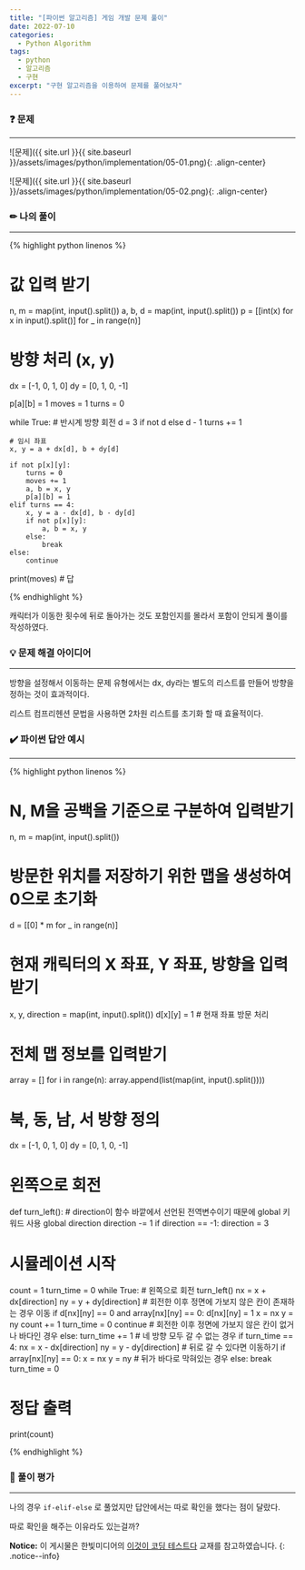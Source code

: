 ```yaml
---
title: "[파이썬 알고리즘] 게임 개발 문제 풀이"
date: 2022-07-10
categories:
  - Python Algorithm
tags:
  - python
  - 알고리즘
  - 구현
excerpt: "구현 알고리즘을 이용하여 문제를 풀어보자"
---
```


### ❓ 문제

---

![문제]({{ site.url }}{{ site.baseurl }}/assets/images/python/implementation/05-01.png){: .align-center}

![문제]({{ site.url }}{{ site.baseurl }}/assets/images/python/implementation/05-02.png){: .align-center}


### ✏ 나의 풀이

---

{% highlight python linenos %}

# 값 입력 받기
n, m = map(int, input().split())
a, b, d = map(int, input().split())
p = [[int(x) for x in input().split()] for _ in range(n)]

# 방향 처리 (x, y)
dx = [-1, 0, 1, 0]
dy = [0, 1, 0, -1]

p[a][b] = 1
moves = 1
turns = 0

while True:
    # 반시계 방향 회전
    d = 3 if not d else d - 1
    turns += 1

    # 임시 좌표
    x, y = a + dx[d], b + dy[d]

    if not p[x][y]:
        turns = 0
        moves += 1
        a, b = x, y
        p[a][b] = 1
    elif turns == 4:
        x, y = a - dx[d], b - dy[d]
        if not p[x][y]:
            a, b = x, y
        else:
            break
    else:
        continue

print(moves)  # 답

{% endhighlight %}

캐릭터가 이동한 횟수에 뒤로 돌아가는 것도 포함인지를 몰라서 포함이 안되게 풀이를 작성하였다.


### 💡 문제 해결 아이디어

---

방향을 설정해서 이동하는 문제 유형에서는 dx, dy라는 별도의 리스트를 만들어 방향을 정하는 것이 효과적이다.

리스트 컴프리헨션 문법을 사용하면 2차원 리스트를 초기화 할 때 효율적이다.


### ✔️ 파이썬 답안 예시

---

{% highlight python linenos %}

# N, M을 공백을 기준으로 구분하여 입력받기
n, m = map(int, input().split())

# 방문한 위치를 저장하기 위한 맵을 생성하여 0으로 초기화
d = [[0] * m for _ in range(n)]
# 현재 캐릭터의 X 좌표, Y 좌표, 방향을 입력받기
x, y, direction = map(int, input().split())
d[x][y] = 1 # 현재 좌표 방문 처리

# 전체 맵 정보를 입력받기
array = []
for i in range(n):
    array.append(list(map(int, input().split())))

# 북, 동, 남, 서 방향 정의
dx = [-1, 0, 1, 0]
dy = [0, 1, 0, -1]

# 왼쪽으로 회전
def turn_left():
		# direction이 함수 바깥에서 선언된 전역변수이기 때문에 global 키워드 사용
    global direction
    direction -= 1
    if direction == -1:
        direction = 3

# 시뮬레이션 시작
count = 1
turn_time = 0
while True:
    # 왼쪽으로 회전
    turn_left()
    nx = x + dx[direction]
    ny = y + dy[direction]
    # 회전한 이후 정면에 가보지 않은 칸이 존재하는 경우 이동
    if d[nx][ny] == 0 and array[nx][ny] == 0:
        d[nx][ny] = 1
        x = nx
        y = ny
        count += 1
        turn_time = 0
        continue
    # 회전한 이후 정면에 가보지 않은 칸이 없거나 바다인 경우
    else:
        turn_time += 1
    # 네 방향 모두 갈 수 없는 경우
    if turn_time == 4:
        nx = x - dx[direction]
        ny = y - dy[direction]
        # 뒤로 갈 수 있다면 이동하기
        if array[nx][ny] == 0:
            x = nx
            y = ny
        # 뒤가 바다로 막혀있는 경우
        else:
            break
        turn_time = 0

# 정답 출력
print(count)

{% endhighlight %}


### 💬 풀이 평가

---

나의 경우 `if-elif-else` 로 풀었지만 답안에서는 따로 확인을 했다는 점이 달랐다.

따로 확인을 해주는 이유라도 있는걸까?


**Notice:** 이 게시물은 한빛미디어의 [이것이 코딩 테스트다](https://book.naver.com/bookdb/book_detail.nhn?bid=16439154) 교재를 참고하였습니다.
{: .notice--info}